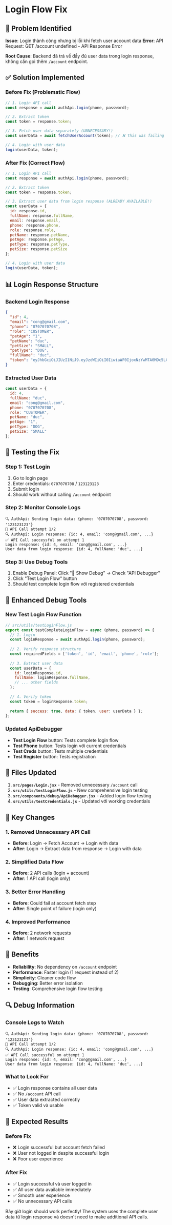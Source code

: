 # Login Flow Fix

## 🐛 Problem Identified

**Issue**: Login thành công nhưng bị lỗi khi fetch user account data
**Error**: API Request: GET /account undefined - API Response Error

**Root Cause**: Backend đã trả về đầy đủ user data trong login response, không cần gọi thêm `/account` endpoint.

## ✅ Solution Implemented

### **Before Fix (Problematic Flow)**
```javascript
// 1. Login API call
const response = await authApi.login(phone, password);

// 2. Extract token
const token = response.token;

// 3. Fetch user data separately (UNNECESSARY!)
const userData = await fetchUserAccount(token); // ❌ This was failing

// 4. Login with user data
login(userData, token);
```

### **After Fix (Correct Flow)**
```javascript
// 1. Login API call
const response = await authApi.login(phone, password);

// 2. Extract token
const token = response.token;

// 3. Extract user data from login response (ALREADY AVAILABLE!)
const userData = {
  id: response.id,
  fullName: response.fullName,
  email: response.email,
  phone: response.phone,
  role: response.role,
  petName: response.petName,
  petAge: response.petAge,
  petType: response.petType,
  petSize: response.petSize
};

// 4. Login with user data
login(userData, token);
```

## 📊 Login Response Structure

### **Backend Login Response**
```json
{
  "id": 4,
  "email": "cong@gmail.com",
  "phone": "0707070708",
  "role": "CUSTOMER",
  "petAge": "1",
  "petName": "duc",
  "petSize": "SMALL",
  "petType": "DOG",
  "fullName": "duc",
  "token": "eyJhbGciOiJIUzI1NiJ9.eyJzdWIiOiI0IiwiaWF0IjoxNzYwMTA0MDc5LCJleHAiOjE3NjAxOTA0Nzl9.d40Qe2EMSQgtdFhd2ZNHqhdRydIrjMIwpwU4rjXp8Z4"
}
```

### **Extracted User Data**
```javascript
const userData = {
  id: 4,
  fullName: "duc",
  email: "cong@gmail.com",
  phone: "0707070708",
  role: "CUSTOMER",
  petName: "duc",
  petAge: "1",
  petType: "DOG",
  petSize: "SMALL"
};
```

## 🧪 Testing the Fix

### **Step 1: Test Login**
1. Go to login page
2. Enter credentials: `0707070708` / `123123123`
3. Submit login
4. Should work without calling `/account` endpoint

### **Step 2: Monitor Console Logs**
```
🔍 AuthApi: Sending login data: {phone: '0707070708', password: '123123123'}
🔄 API Call attempt 1/2
🔍 AuthApi: Login response: {id: 4, email: 'cong@gmail.com', ...}
✅ API Call successful on attempt 1
Login response: {id: 4, email: 'cong@gmail.com', ...}
User data from login response: {id: 4, fullName: 'duc', ...}
```

### **Step 3: Use Debug Tools**
1. Enable Debug Panel: Click "🔧 Show Debug" → Check "API Debugger"
2. Click "Test Login Flow" button
3. Should test complete login flow với registered credentials

## 🔧 Enhanced Debug Tools

### **New Test Login Flow Function**
```javascript
// src/utils/testLoginFlow.js
export const testCompleteLoginFlow = async (phone, password) => {
  // 1. Login
  const loginResponse = await authApi.login(phone, password);
  
  // 2. Verify response structure
  const requiredFields = ['token', 'id', 'email', 'phone', 'role'];
  
  // 3. Extract user data
  const userData = {
    id: loginResponse.id,
    fullName: loginResponse.fullName,
    // ... other fields
  };
  
  // 4. Verify token
  const token = loginResponse.token;
  
  return { success: true, data: { token, user: userData } };
};
```

### **Updated ApiDebugger**
- **Test Login Flow** button: Tests complete login flow
- **Test Phone** button: Tests login với current credentials
- **Test Creds** button: Tests multiple credentials
- **Test Register** button: Tests registration

## 📝 Files Updated

1. **`src/pages/Login.jsx`** - Removed unnecessary `/account` call
2. **`src/utils/testLoginFlow.js`** - New comprehensive login testing
3. **`src/components/debug/ApiDebugger.jsx`** - Added login flow testing
4. **`src/utils/testCredentials.js`** - Updated với working credentials

## 🎯 Key Changes

### **1. Removed Unnecessary API Call**
- **Before**: Login → Fetch Account → Login with data
- **After**: Login → Extract data from response → Login with data

### **2. Simplified Data Flow**
- **Before**: 2 API calls (login + account)
- **After**: 1 API call (login only)

### **3. Better Error Handling**
- **Before**: Could fail at account fetch step
- **After**: Single point of failure (login only)

### **4. Improved Performance**
- **Before**: 2 network requests
- **After**: 1 network request

## 🚀 Benefits

- **Reliability**: No dependency on `/account` endpoint
- **Performance**: Faster login (1 request instead of 2)
- **Simplicity**: Cleaner code flow
- **Debugging**: Better error isolation
- **Testing**: Comprehensive login flow testing

## 🔍 Debug Information

### **Console Logs to Watch**
```
🔍 AuthApi: Sending login data: {phone: '0707070708', password: '123123123'}
🔄 API Call attempt 1/2
🔍 AuthApi: Login response: {id: 4, email: 'cong@gmail.com', ...}
✅ API Call successful on attempt 1
Login response: {id: 4, email: 'cong@gmail.com', ...}
User data from login response: {id: 4, fullName: 'duc', ...}
```

### **What to Look For**
- ✅ Login response contains all user data
- ✅ No `/account` API call
- ✅ User data extracted correctly
- ✅ Token valid và usable

## 🎉 Expected Results

### **Before Fix**
- ❌ Login successful but account fetch failed
- ❌ User not logged in despite successful login
- ❌ Poor user experience

### **After Fix**
- ✅ Login successful và user logged in
- ✅ All user data available immediately
- ✅ Smooth user experience
- ✅ No unnecessary API calls

Bây giờ login should work perfectly! The system uses the complete user data từ login response và doesn't need to make additional API calls.
